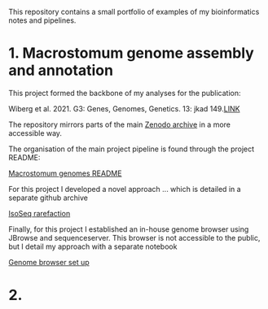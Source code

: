 
This repository contains a small portfolio of examples of my bioinformatics notes and pipelines.

# 1. Macrostomum genome assembly and annotation

This project formed the backbone of my analyses for the publication:

Wiberg et al. 2021. G3: Genes, Genomes, Genetics. 13: jkad 149.[LINK](https://doi.org/10.1093/g3journal/jkad149)

The repository mirrors parts of the main [Zenodo archive](https://doi.org/10.5281/zenodo.7861769 ) in a more accessible way.

The organisation of the main project pipeline is found through the project README:

[Macrostomum genomes README](./macrostomum_genomes/README.md)


For this project I developed a novel approach ... which is detailed in a separate github archive

[IsoSeq rarefaction](https://github.com/RAWWiberg/isoseq_rarefaction)


Finally, for this project I established an in-house genome browser using JBrowse and sequenceserver.
This browser is not accessible to the public, but I detail my approach with a separate notebook

[Genome browser set up](./macrostomum_genomes/alcedo_admin_JBrowse_sequenceserver.md)


# 2.